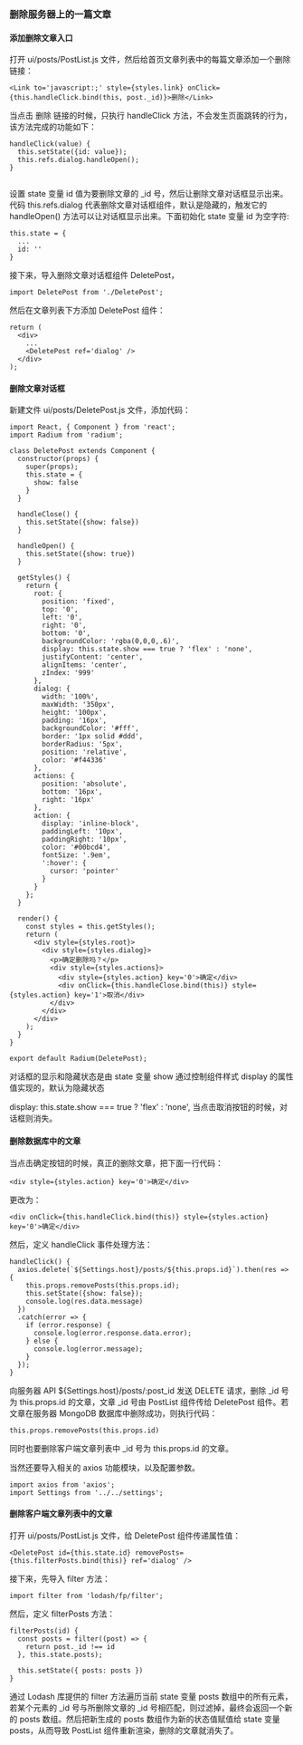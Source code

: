 ### 删除服务器上的一篇文章

#### 添加删除文章入口

打开 ui/posts/PostList.js 文件，然后给首页文章列表中的每篇文章添加一个删除链接：

```
<Link to='javascript:;' style={styles.link} onClick={this.handleClick.bind(this, post._id)}>删除</Link>

```
当点击 删除 链接的时候，只执行 handleClick 方法，不会发生页面跳转的行为，该方法完成的功能如下：

```
handleClick(value) {
  this.setState({id: value});
  this.refs.dialog.handleOpen();
}


```
设置 state 变量 id 值为要删除文章的 _id 号，然后让删除文章对话框显示出来。代码 this.refs.dialog 代表删除文章对话框组件，默认是隐藏的，触发它的 handleOpen() 方法可以让对话框显示出来。下面初始化 state 变量 id 为空字符:

```
this.state = {
  ...
  id: ''
}

```
接下来，导入删除文章对话框组件 DeletePost，

```
import DeletePost from './DeletePost';

```
然后在文章列表下方添加 DeletePost 组件：

```
return (
  <div>
    ...
    <DeletePost ref='dialog' />
  </div>
);

```
#### 删除文章对话框

新建文件 ui/posts/DeletePost.js 文件，添加代码：

```
import React, { Component } from 'react';
import Radium from 'radium';

class DeletePost extends Component {
  constructor(props) {
    super(props);
    this.state = {
      show: false
    }
  }

  handleClose() {
    this.setState({show: false})
  }

  handleOpen() {
    this.setState({show: true})
  }

  getStyles() {
    return {
      root: {
        position: 'fixed',
        top: '0',
        left: '0',
        right: '0',
        bottom: '0',
        backgroundColor: 'rgba(0,0,0,.6)',
        display: this.state.show === true ? 'flex' : 'none',
        justifyContent: 'center',
        alignItems: 'center',
        zIndex: '999'
      },
      dialog: {
        width: '100%',
        maxWidth: '350px',
        height: '100px',
        padding: '16px',
        backgroundColor: '#fff',
        border: '1px solid #ddd',
        borderRadius: '5px',
        position: 'relative',
        color: '#f44336'
      },
      actions: {
        position: 'absolute',
        bottom: '16px',
        right: '16px'
      },
      action: {
        display: 'inline-block',
        paddingLeft: '10px',
        paddingRight: '10px',
        color: '#00bcd4',
        fontSize: '.9em',
        ':hover': {
          cursor: 'pointer'
        }
      }
    };
  }

  render() {
    const styles = this.getStyles();
    return (
      <div style={styles.root}>
        <div style={styles.dialog}>
          <p>确定删除吗？</p>
          <div style={styles.actions}>
            <div style={styles.action} key='0'>确定</div>
            <div onClick={this.handleClose.bind(this)} style={styles.action} key='1'>取消</div>
          </div>
        </div>
      </div>
    );
  }
}

export default Radium(DeletePost);

```
对话框的显示和隐藏状态是由 state 变量 show 通过控制组件样式 display 的属性值实现的，默认为隐藏状态

display: this.state.show === true ? 'flex' : 'none',
当点击取消按钮的时候，对话框则消失。

#### 删除数据库中的文章

当点击确定按钮的时候，真正的删除文章，把下面一行代码：

```
<div style={styles.action} key='0'>确定</div>

```
更改为：

```
<div onClick={this.handleClick.bind(this)} style={styles.action} key='0'>确定</div>

```
然后，定义 handleClick 事件处理方法：

```
handleClick() {
  axios.delete(`${Settings.host}/posts/${this.props.id}`).then(res => {
    this.props.removePosts(this.props.id);
    this.setState({show: false});
    console.log(res.data.message)
  })
  .catch(error => {
    if (error.response) {
      console.log(error.response.data.error);
    } else {
      console.log(error.message);
    }
  });
}

```
向服务器 API ${Settings.host}/posts/:post_id 发送 DELETE 请求，删除 _id 号为 this.props.id 的文章，文章 _id 号由 PostList 组件传给 DeletePost 组件。若文章在服务器 MongoDB 数据库中删除成功，则执行代码：

```
this.props.removePosts(this.props.id)

```
同时也要删除客户端文章列表中 _id 号为 this.props.id 的文章。

当然还要导入相关的 axios 功能模块，以及配置参数。

```
import axios from 'axios';
import Settings from '../../settings';

```
#### 删除客户端文章列表中的文章

打开 ui/posts/PostList.js 文件，给 DeletePost 组件传递属性值：

```
<DeletePost id={this.state.id} removePosts={this.filterPosts.bind(this)} ref='dialog' />

```
接下来，先导入 filter 方法：

```
import filter from 'lodash/fp/filter';

```
然后，定义 filterPosts 方法：

```
filterPosts(id) {
  const posts = filter((post) => {
    return post._id !== id
  }, this.state.posts);

  this.setState({ posts: posts })
}

```
通过 Lodash 库提供的 filter 方法遍历当前 state 变量 posts 数组中的所有元素，若某个元素的 _id 号与所删除文章的 _id 号相匹配，则过滤掉，最终会返回一个新的 posts 数组。然后把新生成的 posts 数组作为新的状态值赋值给 state 变量 posts，从而导致 PostList 组件重新渲染，删除的文章就消失了。
